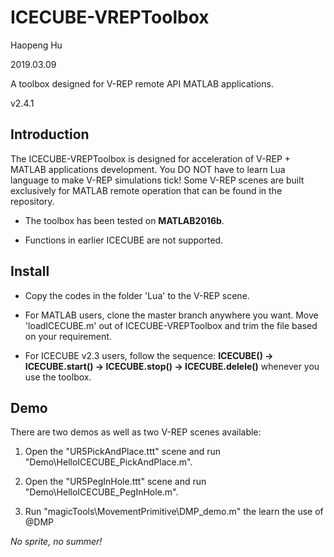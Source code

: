 # ICECUBE-VREPToolbox

Haopeng Hu

2019.03.09

A toolbox designed for V-REP remote API MATLAB applications.

v2.4.1

## Introduction

The ICECUBE-VREPToolbox is designed for acceleration of V-REP + MATLAB applications development. You DO NOT have to learn Lua language to make V-REP simulations tick! Some V-REP scenes are built exclusively for MATLAB remote operation that can be found in the repository.

- The toolbox has been tested on **MATLAB2016b**.

- Functions in earlier ICECUBE are not supported.

## Install

- Copy the codes in the folder 'Lua' to the V-REP scene.

- For MATLAB users, clone the master branch anywhere you want. Move 'loadICECUBE.m' out of ICECUBE-VREPToolbox and trim the file based on your requirement.

- For ICECUBE v2.3 users, follow the sequence: **ICECUBE() -> ICECUBE.start() -> ICECUBE.stop() -> ICECUBE.delele()** whenever you use the toolbox.


## Demo

There are two demos as well as two V-REP scenes available:

 1. Open the "UR5PickAndPlace.ttt" scene and run "Demo\HelloICECUBE_PickAndPlace.m".

 2. Open the "UR5PegInHole.ttt" scene and run "Demo\HelloICECUBE_PegInHole.m".

 3. Run "magicTools\MovementPrimitive\DMP_demo.m" the learn the use of @DMP

 *No sprite, no summer!*